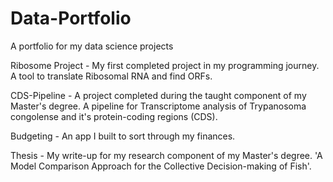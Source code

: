 # Data-Portfolio
A portfolio for my data science projects

Ribosome Project - My first completed project in my programming journey. A tool to translate Ribosomal RNA and find ORFs.

CDS-Pipeline - A project completed during the taught component of my Master's degree. A pipeline for Transcriptome analysis of Trypanosoma congolense and it's protein-coding regions (CDS).

Budgeting - An app I built to sort through my finances.

Thesis - My write-up for my research component of my Master's degree. 'A Model Comparison Approach for the Collective Decision-making of Fish'.
